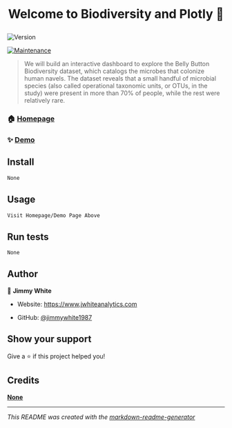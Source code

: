 <h1 align="center">

Welcome to Biodiversity and Plotly 👋

</h1>
<p>
<img alt="Version" src="https://img.shields.io/badge/version-0.0.1-blue.svg?cacheSeconds=2592000" />

<a href="None/graphs/commit-activity" target="_blank"><img alt="Maintenance" src="https://img.shields.io/badge/Maintained%3F-yes-green.svg" /></a>


</p>

> We will build an interactive dashboard to explore the Belly Button Biodiversity dataset, which catalogs the microbes that colonize human navels. The dataset reveals that a small handful of microbial species (also called operational taxonomic units, or OTUs, in the study) were present in more than 70% of people, while the rest were relatively rare.
### 🏠 [Homepage](https://jimmywhite1987.github.io/plotly/)
### ✨ [Demo](https://jimmywhite1987.github.io/plotly/)
## Install
```sh
None

```

## Usage
```sh
Visit Homepage/Demo Page Above

```

## Run tests
```sh
None

```

## Author
👤 **Jimmy White**
* Website: https://www.jwhiteanalytics.com

* GitHub: [@jimmywhite1987](https://github.com/{github_username})





## Show your support
Give a ⭐️ if this project helped you!
## Credits
**[None](None)**


---
_This README was created with the [markdown-readme-generator](https://github.com/pedroermarinho/markdown-readme-generator)_